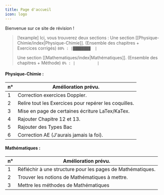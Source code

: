 ```yaml
---
title: Page d'accueil
icon: logo
---
```

Bienvenue sur ce site de révision !

> [!example] Ici, vous trouverez deux sections :
> Une section [[Physique-Chimie/index|Physique-Chimie]]. (Ensemble des chapitres + Exercices corrigés)  `80% : |████████  |`
> 
> Une section [[Mathematiques/index|Mathématiques]]. (Ensemble des chapitres + Méthode) `0% : |          |`

#### Physique-Chimie :

| n°  | Amélioration prévu.                                   |
| --- | ----------------------------------------------------- |
| 1   | Correction exercices Doppler.                         |
| 2   | Relire tout les Exercices pour repérer les coquilles. |
| 3   | Mise en page de certaines écriture LaTex/KaTex.       |
| 4   | Rajouter Chapitre 12 et 13.                           |
| 5   | Rajouter des Types Bac                                |
| 6   | Correction AE (J'aurais jamais la foi).               |

#### Mathématiques :

| n°  | Amélioration prévu.                                        |
| --- | ---------------------------------------------------------- |
| 1   | Réfléchir à une structure pour les pages de Mathématiques. |
| 2   | Trouver les notions de Mathématiques à mettre.             |
| 3   | Mettre les méthodes de Mathématiques                       |

